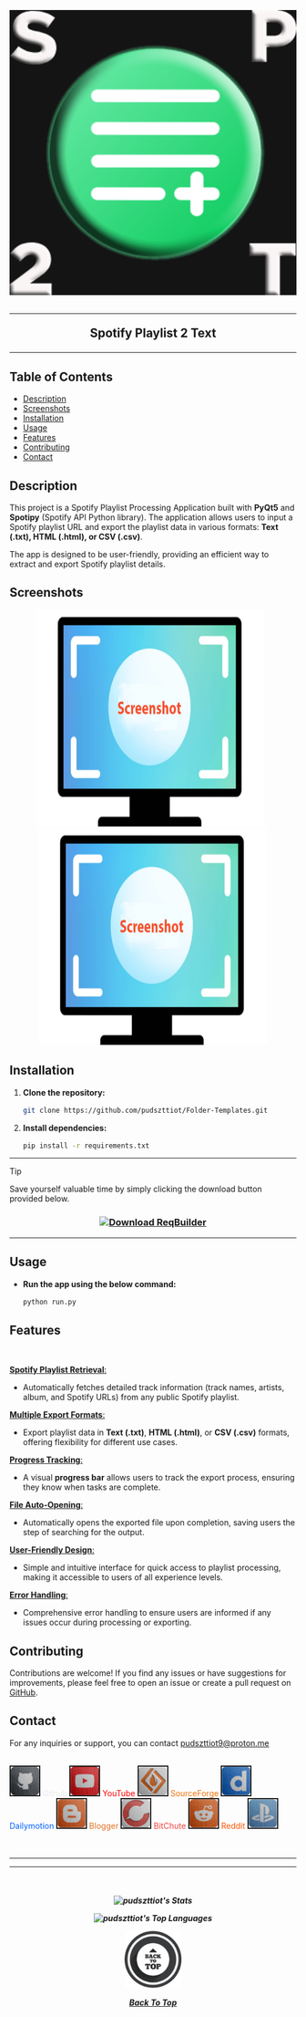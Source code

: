   <a name="top"></a>

<p align="center">
  <img width="660" height="500" src="https://raw.githubusercontent.com/pudszttiot/Spotify-Playlist-2-Text/refs/heads/main/Images/SP2T_1.png">
</p>

<h2 align="center">

---

Spotify Playlist 2 Text

---

## Table of Contents

- [Description](#description)
- [Screenshots](#screenshots)
- [Installation](#installation)
- [Usage](#usage)
- [Features](#features)
- [Contributing](#contributing)
- [Contact](#contact)

## Description

This project is a Spotify Playlist Processing Application built with **PyQt5** and **Spotipy** (Spotify API Python library). The application allows users to input a Spotify playlist URL and export the playlist data in various formats: **Text (.txt), HTML (.html), or CSV (.csv)**.

The app is designed to be user-friendly, providing an efficient way to extract and export Spotify playlist details.

## Screenshots

<p align="center"> 
<img width="400" height="380" src="https://raw.githubusercontent.com/pudszttiot/Folder-Templates/main/Images/how-to-take-Screenshot-trans.png" alt="Screenshot-GIF-1" border="0">
  &nbsp;
<img width="400" height="380" src="https://raw.githubusercontent.com/pudszttiot/Folder-Templates/main/Images/how-to-take-Screenshot-trans.png" alt="Screenshot-GIF-2" border="0">
  </p>

## Installation

1. **Clone the repository:**
   ```bash
   git clone https://github.com/pudszttiot/Folder-Templates.git
   ```

2. **Install dependencies:**
   ```bash
   pip install -r requirements.txt
   ```

---

> [!TIP]
> Save yourself valuable time by simply clicking the download button provided below.

<h3 align="center">

[![Download ReqBuilder](https://a.fsdn.com/con/app/sf-download-button)](https://sourceforge.net/projects/reqbuilder/files/latest/download)

</h3>

---

## Usage
- **Run the app using the below command:**

   ```bash
   python run.py
   ```

## Features

<br>

<ins>**Spotify Playlist Retrieval**:</ins>
   - Automatically fetches detailed track information (track names, artists, album, and Spotify URLs) from any public Spotify playlist.
   
<ins>**Multiple Export Formats**:</ins>
   - Export playlist data in **Text (.txt)**, **HTML (.html)**, or **CSV (.csv)** formats, offering flexibility for different use cases.
   
<ins>**Progress Tracking**:</ins>
   - A visual **progress bar** allows users to track the export process, ensuring they know when tasks are complete.
   
<ins>**File Auto-Opening**:</ins>
   - Automatically opens the exported file upon completion, saving users the step of searching for the output.
   
<ins>**User-Friendly Design**:</ins>
   - Simple and intuitive interface for quick access to playlist processing, making it accessible to users of all experience levels.
   
<ins>**Error Handling**:</ins>
   - Comprehensive error handling to ensure users are informed if any issues occur during processing or exporting.

## Contributing

Contributions are welcome! If you find any issues or have suggestions for improvements, please feel free to open an issue or create a pull request on [GitHub](https://github.com/pudszttiot/Folder-Templates).

## Contact

For any inquiries or support, you can contact [pudszttiot9@proton.me](mailto:pudszttiot9@proton.me)

<br>

<span>
        <img src="Socials/Paper_GitHub_Logo.png" alt="Github.png" width="50" height="50" border="2">
        <a href="https://github.com/pudszttiot" style="display:inline-block; text-decoration:none; color:#e8eaea;" onclick="openLink('https://github.com/pudszttiot')">Github</a>
        </span>

<span>
        <img src="Socials/Paper_YouTube_Logo.png" alt="Youtube.png" width="50" height="50" border="2">
        <a href="https://youtube.com/@pudszTTIOT" style="display:inline-block; text-decoration:none; color:#ff0000;" onclick="openLink('https://youtube.com/@pudszTTIOT')">YouTube</a>
        </span>

<span>
        <img src="Socials/Paper_SourceForge_Logo.png" alt="SourceForge.png" width="50" height="50" border="2">
        <a href="https://sourceforge.net/u/pudszttiot" style="display:inline-block; text-decoration:none; color:#ee730a;" onclick="openLink('https://sourceforge.net/u/pudszttiot')">SourceForge</a>
        </span>

<span>
        <img src="Socials/Paper_Dailymotion_Logo.png" alt="Dailymotion.png" width="50" height="50" border="2">
        <a href="https://dailymotion.com/pudszttiot" style="display:inline-block; text-decoration:none; color:#0062ff;" onclick="openLink('https://dailymotion.com/pudszttiot')">Dailymotion</a>
        </span>

<span>
        <img src="Socials/Paper_Blogger_Logo.png" alt="Blogger.png" width="50" height="50" border="2">
        <a href="https://pudszttiot.blogspot.com" style="display:inline-block; text-decoration:none; color:#df7126;" onclick="openLink('https://pudszttiot.blogspot.com')">Blogger</a>
        </span>

<span>
        <img src="Socials/Paper_BitChute_Logo.png" alt="BitChute.png" width="50" height="50" border="2">
        <a href="https://bitchute.com/channel/pudszttiot/" style="display:inline-block; text-decoration:none; color:#f0443c;" onclick="openLink('https://bitchute.com/channel/pudszttiot/')">BitChute</a>
        </span>

<span>
        <img src="Socials/Paper_Reddit_Logo.png" alt="Reddit.png" width="50" height="50" border="2">
        <a href="https://reddit.com/user/puddsszz" style="display:inline-block; text-decoration:none; color:#fc5404;" onclick="openLink('https://reddit.com/user/puddsszz')">Reddit</a>
        </span>

<span>
        <img src="Socials/Paper_PlayStation_Logo.png" alt="PlayStation.png" width="50" height="50" border="2">
        <a href="https://psnprofiles.com/snippapudsz" style="display:inline-block; text-decoration:none; color:#ffffff;" onclick="openLink('https://psnprofiles.com/snippapudsz')">PlayStation</a>
        </span>

<br>
<br>

---
---
<br> <h5 align="center">

![pudszttiot's Stats](https://github-readme-stats.vercel.app/api?username=pudszttiot&theme=neon&show_icons=true&hide_border=false)

![pudszttiot's Top Languages](https://github-readme-stats.vercel.app/api/top-langs/?username=pudszttiot&theme=neon&show_icons=true&hide_border=false&layout=compact)

[<img width="100" height="100" src="https://raw.githubusercontent.com/pudszttiot/Folder-Templates/main/Images/back-to-top2.png">](#top)

[Back To Top](#top)

<br>

